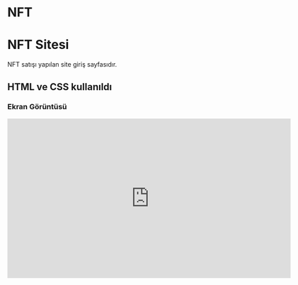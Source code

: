 # NFT
<h1> NFT Sitesi</h1>
NFT satışı yapılan site giriş sayfasıdır.

<h2>HTML ve CSS kullanıldı</h2>

<h3>Ekran Görüntüsü</h3>
<iframe frameBorder='0' width='640' height='360' webkitallowfullscreen mozallowfullscreen allowfullscreen src="https://www.awesomescreenshot.com/embed?id=16215700&shareKey=4a07d34ff900d66383fafc5514ac53ff"></iframe>